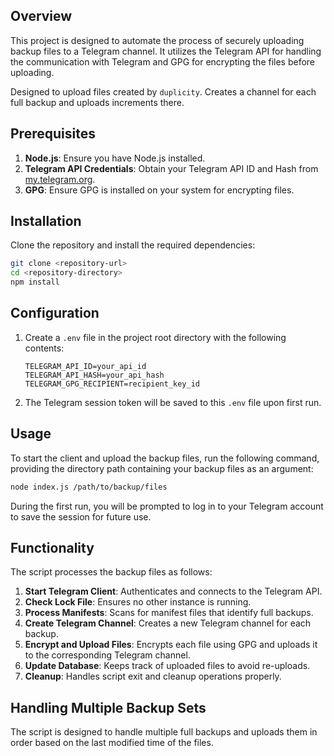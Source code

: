 ## Overview

This project is designed to automate the process of securely uploading backup files to a Telegram channel. It utilizes the Telegram API for handling the communication with Telegram and GPG for encrypting the files before uploading.

Designed to upload files created by `duplicity`. Creates a channel for each full backup and uploads increments there.

## Prerequisites

1. **Node.js**: Ensure you have Node.js installed.
2. **Telegram API Credentials**: Obtain your Telegram API ID and Hash from [my.telegram.org](https://my.telegram.org).
3. **GPG**: Ensure GPG is installed on your system for encrypting files.

## Installation

Clone the repository and install the required dependencies:

```bash
git clone <repository-url>
cd <repository-directory>
npm install
```

## Configuration

1. Create a `.env` file in the project root directory with the following contents:

    ```dotenv
    TELEGRAM_API_ID=your_api_id
    TELEGRAM_API_HASH=your_api_hash
    TELEGRAM_GPG_RECIPIENT=recipient_key_id
    ```

2. The Telegram session token will be saved to this `.env` file upon first run.

## Usage

To start the client and upload the backup files, run the following command, providing the directory path containing your backup files as an argument:

```bash
node index.js /path/to/backup/files
```

During the first run, you will be prompted to log in to your Telegram account to save the session for future use.

## Functionality

The script processes the backup files as follows:

1. **Start Telegram Client**: Authenticates and connects to the Telegram API.
2. **Check Lock File**: Ensures no other instance is running.
3. **Process Manifests**: Scans for manifest files that identify full backups.
4. **Create Telegram Channel**: Creates a new Telegram channel for each backup.
5. **Encrypt and Upload Files**: Encrypts each file using GPG and uploads it to the corresponding Telegram channel.
6. **Update Database**: Keeps track of uploaded files to avoid re-uploads.
7. **Cleanup**: Handles script exit and cleanup operations properly.

## Handling Multiple Backup Sets

The script is designed to handle multiple full backups and uploads them in order based on the last modified time of the files.
